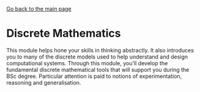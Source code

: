 [Go back to the main page](https://world-class.github.io/REPL/)

# Discrete Mathematics
This module helps hone your skills in thinking abstractly. It also
introduces you to many of the discrete models used to help understand
and design computational systems. Through this module, you'll develop
the fundamental discrete mathematical tools that will support you
during the BSc degree. Particular attention is paid to notions of
experimentation, reasoning and generalisation.